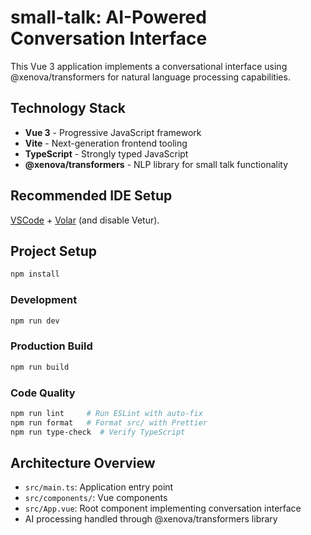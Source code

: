 # small-talk: AI-Powered Conversation Interface

This Vue 3 application implements a conversational interface using @xenova/transformers for natural language processing capabilities.

## Technology Stack
- **Vue 3** - Progressive JavaScript framework
- **Vite** - Next-generation frontend tooling
- **TypeScript** - Strongly typed JavaScript
- **@xenova/transformers** - NLP library for small talk functionality

## Recommended IDE Setup

[VSCode](https://code.visualstudio.com/) + [Volar](https://marketplace.visualstudio.com/items?itemName=Vue.volar) (and disable Vetur).

## Project Setup

```sh
npm install
```

### Development

```sh
npm run dev
```

### Production Build

```sh
npm run build
```

### Code Quality

```sh
npm run lint     # Run ESLint with auto-fix
npm run format   # Format src/ with Prettier
npm run type-check  # Verify TypeScript
```

## Architecture Overview

- `src/main.ts`: Application entry point
- `src/components/`: Vue components
- `src/App.vue`: Root component implementing conversation interface
- AI processing handled through @xenova/transformers library